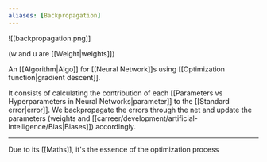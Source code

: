 ```yaml
---
aliases: [Backpropagation]
---
```


![[backpropagation.png]]

(w and u are [[Weight|weights]])

An [[Algorithm|Algo]] for [[Neural Network]]s using [[Optimization function|gradient descent]].

It consists of calculating the contribution of each [[Parameters vs Hyperparameters in Neural Networks|parameter]] to the [[Standard error|error]]. We backpropagate the errors through the net and update the parameters (weights and [[carreer/development/artificial-intelligence/Bias|Biases]]) accordingly.

---

Due to its [[Maths]], it's the essence of the optimization process
